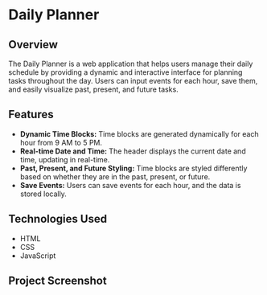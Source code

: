 # Daily Planner

## Overview

The Daily Planner is a web application that helps users manage their daily schedule by providing a dynamic and interactive interface for planning tasks throughout the day. Users can input events for each hour, save them, and easily visualize past, present, and future tasks.

## Features

- **Dynamic Time Blocks:** Time blocks are generated dynamically for each hour from 9 AM to 5 PM.
- **Real-time Date and Time:** The header displays the current date and time, updating in real-time.
- **Past, Present, and Future Styling:** Time blocks are styled differently based on whether they are in the past, present, or future.
- **Save Events:** Users can save events for each hour, and the data is stored locally.

## Technologies Used

- HTML
- CSS
- JavaScript

## Project Screenshot


  